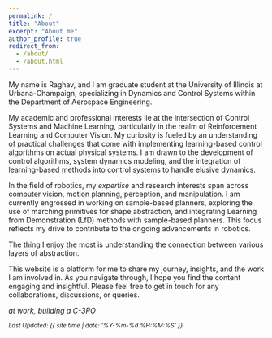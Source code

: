 ```yaml
---
permalink: /
title: "About"
excerpt: "About me"
author_profile: true
redirect_from: 
  - /about/
  - /about.html
---
```


My name is Raghav, and I am graduate student at the University of Illinois at Urbana-Champaign, specializing in Dynamics and Control Systems within the Department of Aerospace Engineering.

My academic and professional interests lie at the intersection of Control Systems and Machine Learning, particularly in the realm of Reinforcement Learning and Computer Vision. My curiosity is fueled by an understanding of practical challenges that come with implementing learning-based control algorithms on actual physical systems. I am drawn to the development of control algorithms, system dynamics modeling, and the integration of learning-based methods into control systems to handle elusive dynamics.

In the field of robotics, my *expertise* and research interests span across computer vision, motion planning, perception, and manipulation. I am currently engrossed in working on sample-based planners, exploring the use of marching primitives for shape abstraction, and integrating Learning from Demonstration (LfD) methods with sample-based planners. This focus reflects my drive to contribute to the ongoing advancements in robotics.

The thing I enjoy the most is understanding the connection between various layers of abstraction.

This website is a platform for me to share my journey, insights, and the work I am involved in. As you navigate through, I hope you find the content engaging and insightful. Please feel free to get in touch for any collaborations, discussions, or queries.

*at work, building a C-3PO*


<span class="last-updated" style="font-size: smaller; font-style: italic;">Last Updated: {{ site.time | date: '%Y-%m-%d %H:%M:%S' }}</span>
